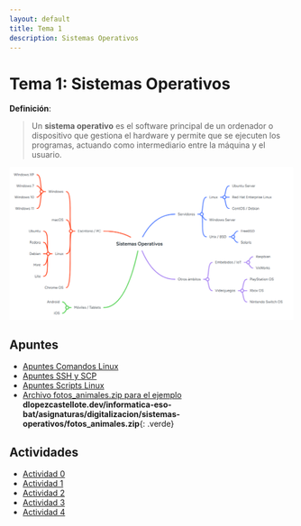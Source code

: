 ```yaml
---
layout: default
title: Tema 1
description: Sistemas Operativos
---
```


# Tema 1: Sistemas Operativos

**Definición**:
> Un **sistema operativo** es el software principal de un ordenador o dispositivo que gestiona el hardware y permite que se ejecuten los programas, actuando como intermediario entre la máquina y el usuario.

![Mapa mental Sistemas Operativos](./mapa_mental_sistemas_operativos.png)

## Apuntes

- [Apuntes Comandos Linux](./apuntes_comandos)
- [Apuntes SSH y SCP](./apuntes_ssh_scp)
- [Apuntes Scripts Linux](./apuntes_scripts)
- [Archivo fotos_animales.zip para el ejemplo](./fotos_animales.zip) **dlopezcastellote.dev/informatica-eso-bat/asignaturas/digitalizacion/sistemas-operativos/fotos_animales.zip**{: .verde}

## Actividades

- [Actividad 0](./actividad0/)
- [Actividad 1](./actividad1/)
- [Actividad 2](./actividad2/)
- [Actividad 3](./actividad3/)
- [Actividad 4](./actividad4/)